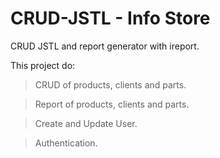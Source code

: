# CRUD-JSTL - Info Store
CRUD JSTL and report generator with ireport.

This project do:

> CRUD of products, clients and parts.

> Report of products, clients and parts.

> Create and Update User.

> Authentication.

